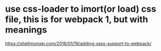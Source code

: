 # use css-loader to imort(or load) css file, this is for webpack 1, but with meanings
https://shellmonger.com/2016/01/19/adding-sass-support-to-webpack/
